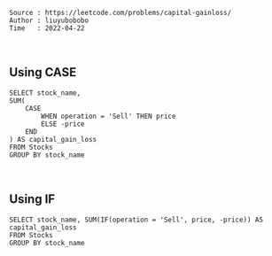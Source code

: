 ```
Source : https://leetcode.com/problems/capital-gainloss/
Author : liuyubobobo
Time   : 2022-04-22
```

<br/>

## Using CASE

```MySQL
SELECT stock_name, 
SUM(
    CASE 
        WHEN operation = 'Sell' THEN price
        ELSE -price
    END
) AS capital_gain_loss
FROM Stocks
GROUP BY stock_name
```

<br/>

## Using IF

```MySQL
SELECT stock_name, SUM(IF(operation = 'Sell', price, -price)) AS capital_gain_loss
FROM Stocks
GROUP BY stock_name
```

